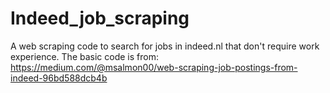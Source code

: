 # Indeed_job_scraping
A web scraping code to search for jobs in indeed.nl that don't require work experience.
The basic code is from: https://medium.com/@msalmon00/web-scraping-job-postings-from-indeed-96bd588dcb4b

